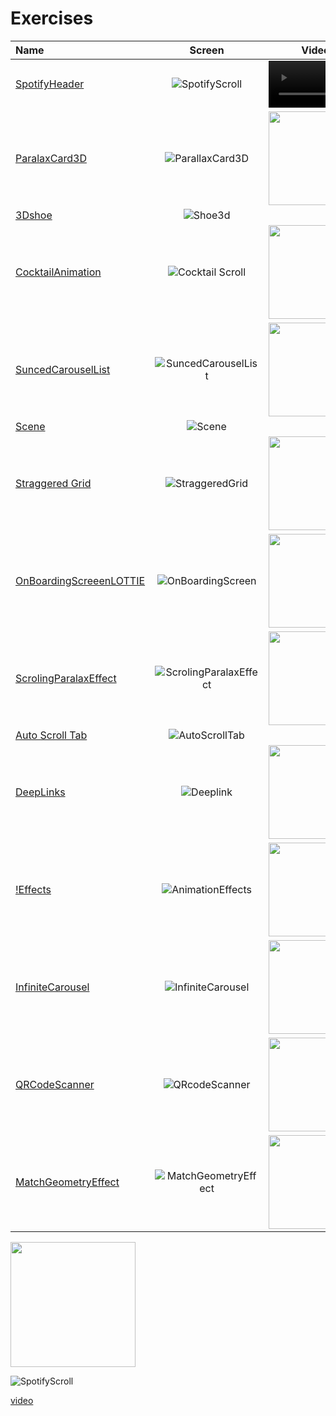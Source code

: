 # Exercises


| Name | Screen |  Video |
| :---------------------------------------------------- | :----------------------------------------------------------------------:| -------------------------------------- |
|[SpotifyHeader](https://github.com/GU1984/SwiftUI/tree/main/Exercises/SpotifyHeader)|![SpotifyScroll](https://user-images.githubusercontent.com/45098537/229798663-add460db-bfd6-4051-913d-a058d27c91d4.jpg)| <video src="https://user-images.githubusercontent.com/45098537/229730961-a89655ea-796a-4e2a-8901-867c8b81ff28.mp4" width="150" />|
|[ParalaxCard3D](https://github.com/GU1984/SwiftUI/tree/main/Exercises/ParalaxCard3D)| ![ParallaxCard3D](https://user-images.githubusercontent.com/45098537/229796993-c6553dae-8c09-468a-8fc1-dd3a3e59435b.jpg)| <img src="" width="150" />|
|[3Dshoe](https://github.com/GU1984/SwiftUI/tree/main/Exercises/Shoe3D)|![Shoe3d](https://user-images.githubusercontent.com/45098537/231418689-af0a324f-7448-400b-b876-f2a1d0b0503b.png)| |
|[CocktailAnimation](https://github.com/GU1984/SwiftUI/tree/main/Exercises/CocktailDrinkAnimation)|![Cocktail Scroll](https://user-images.githubusercontent.com/45098537/233977616-7175975c-15ea-4432-baa7-8d540fc54fba.png)| <img src="https://user-images.githubusercontent.com/45098537/233977917-230215eb-25e8-44e4-b17c-b423283b2ee3.mp4" width="150">|
|[SuncedCarouselList](https://github.com/GU1984/SwiftUI/tree/main/Exercises/SuncedCarouselList)| ![SuncedCarouselList](https://user-images.githubusercontent.com/45098537/230050877-b0c8c8e0-f945-4dbc-8f1e-9e3243f38b2b.png)|<img src="" width="150" /> |
|[Scene](https://github.com/GU1984/SwiftUI/tree/main/Exercises/Scene) | ![Scene](https://user-images.githubusercontent.com/45098537/230594343-8fd8ac67-66c8-48c7-bea3-c4f6cb7c6caf.png)| |
|[Straggered Grid](https://github.com/GU1984/SwiftUI/tree/main/Exercises/StrageredGrid) |![StraggeredGrid](https://user-images.githubusercontent.com/45098537/230594395-0e2df05b-0be3-47e1-b006-536e3b02a65a.png)| <img src="" width="150" />|
|[OnBoardingScreeenLOTTIE](https://github.com/GU1984/SwiftUI/tree/main/Exercises/OnboardingScreen)|![OnBoardingScreen](https://user-images.githubusercontent.com/45098537/230077044-0c0a2791-b4f2-42a4-8a07-21e6382c8abf.png)| <img src="" width="150" />|
|[ScrolingParalaxEffect](https://github.com/GU1984/SwiftUI/new/main/Exercises/ScrollingParallaxEffect)| ![ScrolingParalaxEffect](https://user-images.githubusercontent.com/45098537/230051169-a0128d32-1fd6-42ab-85e1-60365e261746.png)| <img src="" width="150" />|
|[Auto Scroll Tab](https://github.com/GU1984/SwiftUI/tree/main/Exercises/AutoScrollTab)| ![AutoScrollTab](https://user-images.githubusercontent.com/45098537/230054778-d599f743-bc44-41e5-98c2-e7c2656d2768.png)|
|[DeepLinks](https://github.com/GU1984/SwiftUI/tree/main/Exercises/Deeplinks)|![Deeplink](https://user-images.githubusercontent.com/45098537/230911178-bcf527fd-bf0b-415a-951d-5521bfac1e11.png)| <img src="https://user-images.githubusercontent.com/45098537/230912709-25f108cd-41b0-48d7-9762-6a9807e64d99.mp4" width="150" />|
|[!Effects](https://github.com/GU1984/SwiftUI/tree/main/Exercises/EffectAnimation)|![AnimationEffects](https://user-images.githubusercontent.com/45098537/234532492-2f590271-5ed3-405c-a182-0443a6346834.png)| <img src="https://user-images.githubusercontent.com/45098537/234532943-e99bfa94-9f86-418d-b746-fe3c688ca4c7.mp4" width="150" />|
|[InfiniteCarousel](https://github.com/GU1984/SwiftUI/tree/main/Exercises/Infinite%20Carousel)|![InfiniteCarousel](https://user-images.githubusercontent.com/45098537/230911271-f4bb040c-db54-49b2-bdb8-9cda8f6eaad7.png)| <img src="https://user-images.githubusercontent.com/45098537/230912761-f10b4a24-930f-4756-9ab9-07d7ec839c46.mp4" width="150" />|
|[QRCodeScanner](https://github.com/GU1984/SwiftUI/tree/main/Exercises/QRCodeScanner)|![QRcodeScanner](https://user-images.githubusercontent.com/45098537/230911496-5bf425a9-2a35-4ed0-a5b3-9ec2c933b5c7.PNG)| <img src="" width="150" />|
|[MatchGeometryEffect](https://github.com/GU1984/SwiftUI/tree/main/Exercises/MatchGeometryEffect)|![MatchGeometryEffect](https://user-images.githubusercontent.com/45098537/234760075-db4631a1-15e2-4ce4-871f-4107832e57bd.png)| <img src="" width="150" />|



<img src="https://user-images.githubusercontent.com/45098537/229730961-a89655ea-796a-4e2a-8901-867c8b81ff28.mp4" width="200">



![SpotifyScroll](https://user-images.githubusercontent.com/45098537/229798663-add460db-bfd6-4051-913d-a058d27c91d4.jpg)


[video](https://user-images.githubusercontent.com/45098537/229730961-a89655ea-796a-4e2a-8901-867c8b81ff28.mp4)
